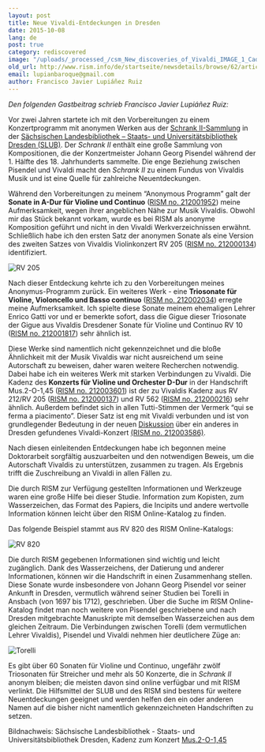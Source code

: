 ```yaml
---
layout: post
title: Neue Vivaldi-Entdeckungen in Dresden
date: 2015-10-08
lang: de
post: true
category: rediscovered
image: "/uploads/_processed_/csm_New_discoveries_of_Vivaldi_IMAGE_1_Cadenza_6fe7db03fb.jpg"
old_url: http://www.rism.info/de/startseite/newsdetails/browse/62/article/64/new-discoveries-of-vivaldi-in-dresden.html
email: lupianbaroque@gmail.com
author: Francisco Javier Lupiáñez Ruiz
---
```



_Den folgenden Gastbeitrag schrieb Francisco Javier Lupiáñez Ruiz:_

Vor zwei Jahren startete ich mit den Vorbereitungen zu einem Konzertprogramm mit anonymen Werken aus der [Schrank II-Sammlung](http://hofmusik.slub-dresden.de/en/themen/schrank-ii/) in der [Sächsischen Landesbibliothek – Staats- und Universitätsbibliothek Dresden (SLUB)](http://www.slub-dresden.de/). Der _Schrank II_ enthält eine große Sammlung von Kompositionen, die der Konzertmeister Johann Georg Pisendel während der 1. Hälfte des 18. Jahrhunderts sammelte. Die enge Beziehung zwischen Pisendel und Vivaldi macht den _Schrank II_ zu einem Fundus von Vivaldis Musik und ist eine Quelle für zahlreiche Neuentdeckungen.

Während den Vorbereitungen zu meinem “Anonymous Programm” galt der **Sonate in A-Dur für Violine und Continuo** ([RISM no. 212001952](https://opac.rism.info/search?id=212001952)) meine Aufmerksamkeit, wegen ihrer angeblichen Nähe zur Musik Vivaldis. Obwohl mir das Stück bekannt vorkam, wurde es bei RISM als anonyme Komposition geführt und nicht in den Vivaldi Werkverzeichnissen erwähnt. Schließlich habe ich den ersten Satz der anonymen Sonate als eine Version des zweiten Satzes von Vivaldis Violinkonzert RV 205 ([RISM no. 212000134](https://opac.rism.info/search?id=212000134)) identifiziert.

![RV 205](http://rism.info/fileadmin/content/news/New_discoveries_of_Vivaldi_EXAMPLE_1_RV_205_and_RV_205-2.JPG)

Nach dieser Entdeckung kehrte ich zu den Vorbereitungen meines Anonymus-Programm zurück. Ein weiteres Werk - eine **Triosonate für Violine, Violoncello und Basso continuo** ([RISM no. 212002034](https://opac.rism.info/search?id=212002034)) erregte meine Aufmerksamkeit. Ich spielte diese Sonate meinem ehemaligen Lehrer Enrico Gatti vor und er bemerkte sofort, dass die Gigue dieser Triosonate der Gigue aus Vivaldis Dresdener Sonate für Violine und Continuo RV 10 ([RISM no. 212001817](https://opac.rism.info/search?id=212001817)) sehr ähnlich ist.

Diese Werke sind namentlich nicht gekennzeichnet und die bloße Ähnlichkeit mit der Musik Vivaldis war nicht ausreichend um seine Autorschaft zu beweisen, daher waren weitere Recherchen notwendig. Dabei habe ich ein weiteres Werk mit starken Verbindungen zu Vivaldi. Die Kadenz des **Konzerts für Violine und Orchester D-Dur** in der Handschrift Mus.2-O-1,45 ([RISM no. 212003601](https://opac.rism.info/search?id=212003601)) ist der zu Vivaldis Kadenz aus RV 212/RV 205 ([RISM no. 212000137](https://opac.rism.info/search?id=212000137)) und RV 562 ([RISM no. 212000216](https://opac.rism.info/search?id=212000216)) sehr ähnlich. Außerdem befindet sich in allen Tutti-Stimmen der Vermerk “qui se ferma a piacimento”. Dieser Satz ist eng mit Vivaldi verbunden und ist von grundlegender Bedeutung in der neuen [Diskussion](https://blog.slub-dresden.de/en/beitrag/2012/07/04/wieviel-vivaldi-musikhandschrift-bietet-neuen-diskussionsstoff-fuer-die-forschung/) über ein anderes in Dresden gefundenes Vivaldi-Konzert [(RISM no. 212003586)](https://opac.rism.info/search?id=212003586).

Nach diesen einleitenden Entdeckungen habe ich begonnen meine Doktorarbeit sorgfältig auszuarbeiten und den notwendigen Beweis, um die Autorschaft Vivaldis zu unterstützen, zusammen zu tragen. Als Ergebnis trifft die Zuschreibung an Vivaldi in allen Fällen zu.

Die durch RISM zur Verfügung gestellten Informationen und Werkzeuge waren eine große Hilfe bei dieser Studie. Information zum Kopisten, zum Wasserzeichen, das Format des Papiers, die Incipits und andere wertvolle Information können leicht über den RISM Online-Katalog zu finden.

Das folgende Beispiel stammt aus RV 820 des RISM Online-Katalogs:

![RV 820](http://rism.info/fileadmin/content/news/New_discoveries_of_Vivaldi_EXAMPLE_2_Rism_Rv_820_material.JPG)



Die durch RISM gegebenen Informationen sind wichtig und leicht zugänglich. Dank des Wasserzeichens, der Datierung und anderer Informationen, können wir die Handschrift in einen Zusammenhang stellen. Diese Sonate wurde insbesondere von Johann Georg Pisendel vor seiner Ankunft in Dresden, vermutlich während seiner Studien bei Torelli in Ansbach (von 1697 bis 1712), geschrieben. Über die Suche im RISM Online-Katalog findet man noch weitere von Pisendel geschriebene und nach Dresden mitgebrachte Manuskripte mit demselben Wasserzeichen aus dem gleichen Zeitraum. Die Verbindungen zwischen Torelli (dem vermutlichen Lehrer Vivaldis), Pisendel und Vivaldi nehmen hier deutlichere Züge an:

![Torelli](http://rism.info/fileadmin/content/news/New_discoveries_of_Vivaldi_EXAMPLE_3_Rism_Watermark.jpg)



Es gibt über 60 Sonaten für Violine und Continuo, ungefähr zwölf Triosonaten für Streicher und mehr als 50 Konzerte, die in _Schrank II_ anonym bleiben; die meisten davon sind online verfügbar und mit RISM verlinkt. Die Hilfsmittel der SLUB und des RISM sind bestens für weitere Neuentdeckungen geeignet und werden helfen den ein oder anderen Namen auf die bisher nicht namentlich gekennzeichneten Handschriften zu setzen.

Bildnachweis: Sächsische Landesbibliothek - Staats- und Universitätsbibliothek Dresden, Kadenz zum Konzert [Mus.2-O-1,45](http://digital.slub-dresden.de/werkansicht/dlf/25738/1/cache.off)



<script type="text/javascript">var switchTo5x=true;</script><script type="text/javascript" src="http://w.sharethis.com/button/buttons.js"></script><script type="text/javascript">stLight.options({publisher: "9b601438-1ce1-49d8-bfd7-9cff5df54c17", doNotHash: false, doNotCopy: false, hashAddressBar: false});</script>
